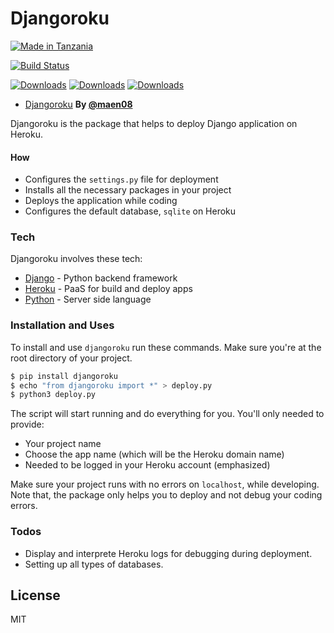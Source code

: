 # Djangoroku

[![Made in Tanzania](https://img.shields.io/badge/made%20in-tanzania-008751.svg?style=flat-square)](https://github.com/Tanzania-Developers-Community/made-in-tanzania)

[![Build Status](https://travis-ci.org/joemccann/dillinger.svg?branch=master)](https://github.com/ioi2908/djangoroku)

[![Downloads](https://pepy.tech/badge/djangoroku)](https://pepy.tech/project/djangoroku)
[![Downloads](https://pepy.tech/badge/djangoroku/month)](https://pepy.tech/project/djangoroku)
[![Downloads](https://pepy.tech/badge/djangoroku/week)](https://pepy.tech/project/djangoroku)

- [Djangoroku](https://github.com/maen08/djangoroku)  **By [@maen08](https://twitter.com/maentechie)**


Djangoroku is the package that helps to deploy Django application on Heroku. 

#### How

  - Configures the `settings.py` file for deployment
  - Installs all the necessary packages in your project
  - Deploys the application while coding
  - Configures the default database, `sqlite` on Heroku 

### Tech

Djangoroku involves these tech:

* [Django](https://docs.djangoproject.com/en/3.1/) - Python backend framework
* [Heroku](https://dashboard.heroku.com/apps) - PaaS for build and deploy apps
* [Python](https://www.python.org/) - Server side language

### Installation and Uses

To install and use `djangoroku` run these commands. Make sure you're at the root directory of your project.
```sh
$ pip install djangoroku
$ echo "from djangoroku import *" > deploy.py
$ python3 deploy.py
```

The script will start running and do everything for you. You'll only needed to provide:
 - Your project name
 - Choose the app name (which will be the Heroku domain name)
 - Needed to be logged in your Heroku account (emphasized)

Make sure your project runs with no errors on `localhost`, while developing. Note that, the package only helps you to deploy and not debug your coding errors.


### Todos

 - Display and interprete Heroku logs for debugging during deployment.
 - Setting up all types of databases.
 

License
----

MIT




